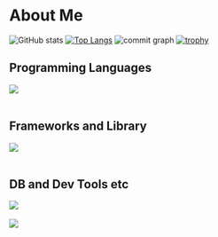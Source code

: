 # About Me

![GitHub stats](https://github-readme-stats.vercel.app/api?username=Hinata0607&theme=tokyonight&include_all_commits=true)
[![Top Langs](https://github-readme-stats.vercel.app/api/top-langs/?username=Hinata0607&layout=compact&theme=tokyonight)](https://github.com/anuraghazra/github-readme-stats)
![commit graph](http://github-profile-summary-cards.vercel.app/api/cards/profile-details?username=Hinata0607&theme=tokyonight)
[![trophy](https://github-profile-trophy.vercel.app/?username=Hinata0607&theme=tokyonight)](https://github.com/ryo-ma/github-profile-trophy)

## Programming Languages

<img src="https://skillicons.dev/icons?i=html,css,js,typescript,python,c,cpp,ruby" /> <br /><br />

## Frameworks and Library

<img src="https://skillicons.dev/icons?i=react,next,nodejs,express,flask,materialui,tailwind,redux,vite,prisma,rails" /> <br /><br />

## DB and Dev Tools etc

<img src="https://skillicons.dev/icons?i=git,github,mysql,sqlite,mongodb,npm,postman,figma,stackoverflow,vscode" /> <br /><br />
<img src="https://skillicons.dev/icons?i=supabase,vercel" /> <br /><br />

<!--
**Hinata0607/Hinata0607** is a ✨ _special_ ✨ repository because its `README.md` (this file) appears on your GitHub profile.

Here are some ideas to get you started:

- 🔭 I’m currently working on ...
- 🌱 I’m currently learning ...
- 👯 I’m looking to collaborate on ...
- 🤔 I’m looking for help with ...
- 💬 Ask me about ...
- 📫 How to reach me: ...
- 😄 Pronouns: ...
- ⚡ Fun fact: ...
-->
